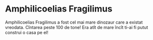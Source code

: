 # Amphilicoelias Fragilimus

Amphilicoelias Fragilimus a fost cel mai mare dinozaur care a existat vreodata.
Cîntarea peste 100 de tone! Era atît de mare încît ti-ai fi putut construi o
casa pe el!
